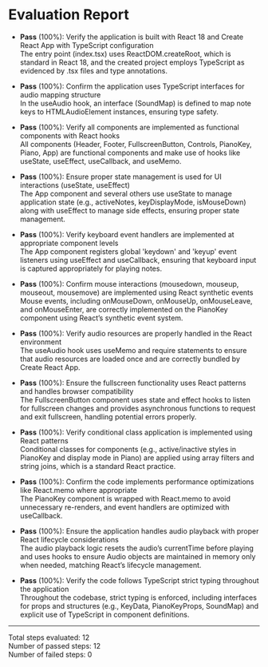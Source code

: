 # Evaluation Report

- **Pass** (100%): Verify the application is built with React 18 and Create React App with TypeScript configuration  
  The entry point (index.tsx) uses ReactDOM.createRoot, which is standard in React 18, and the created project employs TypeScript as evidenced by .tsx files and type annotations.

- **Pass** (100%): Confirm the application uses TypeScript interfaces for audio mapping structure  
  In the useAudio hook, an interface (SoundMap) is defined to map note keys to HTMLAudioElement instances, ensuring type safety.

- **Pass** (100%): Verify all components are implemented as functional components with React hooks  
  All components (Header, Footer, FullscreenButton, Controls, PianoKey, Piano, App) are functional components and make use of hooks like useState, useEffect, useCallback, and useMemo.

- **Pass** (100%): Ensure proper state management is used for UI interactions (useState, useEffect)  
  The App component and several others use useState to manage application state (e.g., activeNotes, keyDisplayMode, isMouseDown) along with useEffect to manage side effects, ensuring proper state management.

- **Pass** (100%): Verify keyboard event handlers are implemented at appropriate component levels  
  The App component registers global 'keydown' and 'keyup' event listeners using useEffect and useCallback, ensuring that keyboard input is captured appropriately for playing notes.

- **Pass** (100%): Confirm mouse interactions (mousedown, mouseup, mouseout, mousemove) are implemented using React synthetic events  
  Mouse events, including onMouseDown, onMouseUp, onMouseLeave, and onMouseEnter, are correctly implemented on the PianoKey component using React’s synthetic event system.

- **Pass** (100%): Verify audio resources are properly handled in the React environment  
  The useAudio hook uses useMemo and require statements to ensure that audio resources are loaded once and are correctly bundled by Create React App.

- **Pass** (100%): Ensure the fullscreen functionality uses React patterns and handles browser compatibility  
  The FullscreenButton component uses state and effect hooks to listen for fullscreen changes and provides asynchronous functions to request and exit fullscreen, handling potential errors properly.

- **Pass** (100%): Verify conditional class application is implemented using React patterns  
  Conditional classes for components (e.g., active/inactive styles in PianoKey and display mode in Piano) are applied using array filters and string joins, which is a standard React practice.

- **Pass** (100%): Confirm the code implements performance optimizations like React.memo where appropriate  
  The PianoKey component is wrapped with React.memo to avoid unnecessary re-renders, and event handlers are optimized with useCallback.

- **Pass** (100%): Ensure the application handles audio playback with proper React lifecycle considerations  
  The audio playback logic resets the audio’s currentTime before playing and uses hooks to ensure Audio objects are maintained in memory only when needed, matching React’s lifecycle management.

- **Pass** (100%): Verify the code follows TypeScript strict typing throughout the application  
  Throughout the codebase, strict typing is enforced, including interfaces for props and structures (e.g., KeyData, PianoKeyProps, SoundMap) and explicit use of TypeScript in component definitions.

---

Total steps evaluated: 12  
Number of passed steps: 12  
Number of failed steps: 0